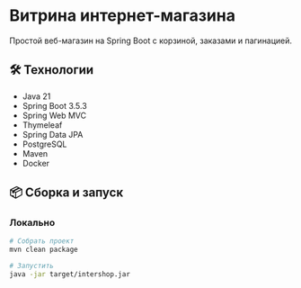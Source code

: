 # Витрина интернет-магазина

Простой веб-магазин на Spring Boot с корзиной, заказами и пагинацией.

## 🛠 Технологии

- Java 21
- Spring Boot 3.5.3
- Spring Web MVC
- Thymeleaf
- Spring Data JPA
- PostgreSQL
- Maven
- Docker

## 📦 Сборка и запуск

### Локально

```bash
# Собрать проект
mvn clean package

# Запустить
java -jar target/intershop.jar